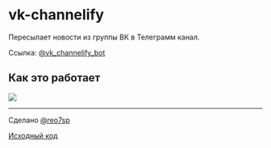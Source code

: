 # vk-channelify

Пересылает новости из группы ВК в Телеграмм канал.

Ссылка: [@vk_channelify_bot](https://t.me/vk_channelify_bot)

## Как это работает

![](http://imgur.com/5rQ8eY5.png)

---

Сделано [@reo7sp](https://oleg.rocks)

[Исходный код](https://github.com/reo7sp/vk-channelify)
